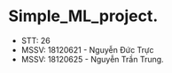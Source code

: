 # Simple_ML_project.
- STT: 26
- MSSV: 18120621 - Nguyễn Đức Trực
- MSSV: 18120625 - Nguyễn Trần Trung.
